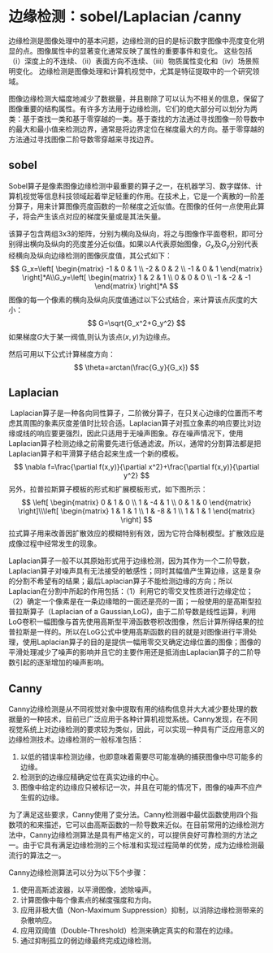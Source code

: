 # 边缘检测：sobel/Laplacian /canny

边缘检测是图像处理中的基本问题，边缘检测的目的是标识数字图像中亮度变化明显的点。图像属性中的显著变化通常反映了属性的重要事件和变化。 这些包括（i）深度上的不连续、（ii）表面方向不连续、（iii）物质属性变化和（iv）场景照明变化。 边缘检测是图像处理和计算机视觉中，尤其是特征提取中的一个研究领域。 	

图像边缘检测大幅度地减少了数据量，并且剔除了可以认为不相关的信息，保留了图像重要的结构属性。有许多方法用于边缘检测，它们的绝大部分可以划分为两类：基于查找一类和基于零穿越的一类。基于查找的方法通过寻找图像一阶导数中的最大和最小值来检测边界，通常是将边界定位在梯度最大的方向。基于零穿越的方法通过寻找图像二阶导数零穿越来寻找边界。 

## sobel

Sobel算子是像素图像边缘检测中最重要的算子之一，在机器学习、数字媒体、计算机视觉等信息科技领域起着举足轻重的作用。在技术上，它是一个离散的一阶差分算子，用来计算图像亮度函数的一阶梯度之近似值。在图像的任何一点使用此算子，将会产生该点对应的梯度矢量或是其法矢量。

该算子包含两组3x3的矩阵，分别为横向及纵向，将之与图像作平面卷积，即可分别得出横向及纵向的亮度差分近似值。如果以A代表原始图像，$G_x$及$G_y$分别代表经横向及纵向边缘检测的图像灰度值，其公式如下： 
$$
G_x=\left[
 \begin{matrix}
   -1 & 0 & 1 \\
   -2 & 0 & 2 \\
   -1 & 0 & 1
  \end{matrix}
  \right]*A\\G_y=\left[
 \begin{matrix}
   1 & 2 & 1 \\
   0 & 0 & 0 \\
   -1 & -2 & -1
  \end{matrix}
  \right]*A
$$
图像的每一个像素的横向及纵向灰度值通过以下公式结合，来计算该点灰度的大小： 
$$
G=\sqrt{G_x^2+G_y^2}
$$
如果梯度$G$大于某一阀值,则认为该点$(x,y)$为边缘点。

然后可用以下公式计算梯度方向：
$$
\theta=arctan(\frac{G_y}{G_x})
$$

## Laplacian

 Laplacian算子是一种各向同性算子，二阶微分算子，在只关心边缘的位置而不考虑其周围的象素灰度差值时比较合适。Laplacian算子对孤立象素的响应要比对边缘或线的响应要更强烈，因此只适用于无噪声图象。存在噪声情况下，使用Laplacian算子检测边缘之前需要先进行低通滤波。所以，通常的分割算法都是把Laplacian算子和平滑算子结合起来生成一个新的模板。
$$
\nabla f=\frac{\partial f(x,y)}{\partial x^2}+\frac{\partial f(x,y)}{\partial y^2}
$$
 另外，拉普拉斯算子模板的形式和扩展模板形式，如下图所示：
$$
\left[
 \begin{matrix}
   0 & 1 & 0 \\
   1 & -4 & 1 \\
   0 & 1 & 0
  \end{matrix}
  \right]\\\left[
 \begin{matrix}
   1 & 1 & 1 \\
   1 & -8 & 1 \\
   1 & 1 & 1
  \end{matrix}
  \right]
$$
 拉式算子用来改善因扩散效应的模糊特别有效，因为它符合降制模型。扩散效应是成像过程中经常发生的现象。

Laplacian算子一般不以其原始形式用于边缘检测，因为其作为一个二阶导数，Laplacian算子对噪声具有无法接受的敏感性；同时其幅值产生算边缘，这是复杂的分割不希望有的结果；最后Laplacian算子不能检测边缘的方向；所以Laplacian在分割中所起的作用包括：（1）利用它的零交叉性质进行边缘定位；（2）确定一个像素是在一条边缘暗的一面还是亮的一面；一般使用的是高斯型拉普拉斯算子（Laplacian of a Gaussian,LoG)，由于二阶导数是线性运算，利用LoG卷积一幅图像与首先使用高斯型平滑函数卷积改图像，然后计算所得结果的拉普拉斯是一样的。所以在LoG公式中使用高斯函数的目的就是对图像进行平滑处理，使用Laplacian算子的目的是提供一幅用零交叉确定边缘位置的图像；图像的平滑处理减少了噪声的影响并且它的主要作用还是抵消由Laplacian算子的二阶导数引起的逐渐增加的噪声影响。

## Canny

Canny边缘检测是从不同视觉对象中提取有用的结构信息并大大减少要处理的数据量的一种技术，目前已广泛应用于各种计算机视觉系统。Canny发现，在不同视觉系统上对边缘检测的要求较为类似，因此，可以实现一种具有广泛应用意义的边缘检测技术。边缘检测的一般标准包括：

1. 以低的错误率检测边缘，也即意味着需要尽可能准确的捕获图像中尽可能多的边缘。
2. 检测到的边缘应精确定位在真实边缘的中心。
3. 图像中给定的边缘应只被标记一次，并且在可能的情况下，图像的噪声不应产生假的边缘。

为了满足这些要求，Canny使用了变分法。Canny检测器中最优函数使用四个指数项的和来描述，它可以由高斯函数的一阶导数来近似。在目前常用的边缘检测方法中，Canny边缘检测算法是具有严格定义的，可以提供良好可靠检测的方法之一。由于它具有满足边缘检测的三个标准和实现过程简单的优势，成为边缘检测最流行的算法之一。

Canny边缘检测算法可以分为以下5个步骤：

1. 使用高斯滤波器，以平滑图像，滤除噪声。
2. 计算图像中每个像素点的梯度强度和方向。
3.  应用非极大值（Non-Maximum Suppression）抑制，以消除边缘检测带来的杂散响应。
4. 应用双阈值（Double-Threshold）检测来确定真实的和潜在的边缘。
5. 通过抑制孤立的弱边缘最终完成边缘检测。